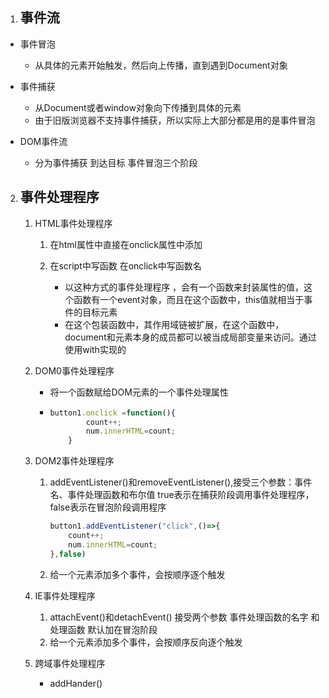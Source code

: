 1. ## 事件流

- 事件冒泡

  - 从具体的元素开始触发，然后向上传播，直到遇到Document对象
- 事件捕获

  - 从Document或者window对象向下传播到具体的元素
  - 由于旧版浏览器不支持事件捕获，所以实际上大部分都是用的是事件冒泡
- DOM事件流
  - 分为事件捕获 到达目标 事件冒泡三个阶段

2. ## 事件处理程序

   1. HTML事件处理程序

      1. 在html属性中直接在onclick属性中添加

      2. 在script中写函数 在onclick中写函数名

         - 以这种方式的事件处理程序 ，会有一个函数来封装属性的值，这个函数有一个event对象，而且在这个函数中，this值就相当于事件的目标元素
         - 在这个包装函数中，其作用域链被扩展，在这个函数中，document和元素本身的成员都可以被当成局部变量来访问。通过使用with实现的

   2. DOM0事件处理程序

      - 将一个函数赋给DOM元素的一个事件处理属性

      - ```javascript
        button1.onclick =function(){
                count++;
                num.innerHTML=count;
            }
        ```

   3. DOM2事件处理程序

      1. addEventListener()和removeEventListener(),接受三个参数：事件名、事件处理函数和布尔值 true表示在捕获阶段调用事件处理程序，false表示在冒泡阶段调用程序

         ```javascript
         button1.addEventListener("click",()=>{
             count++;
             num.innerHTML=count;
         },false)
         ```

      2. 给一个元素添加多个事件，会按顺序逐个触发

   4. IE事件处理程序

      1. attachEvent()和detachEvent() 接受两个参数 事件处理函数的名字 和 处理函数 默认加在冒泡阶段
      2. 给一个元素添加多个事件，会按顺序反向逐个触发

   5. 跨域事件处理程序

      - addHander()